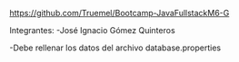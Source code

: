 https://github.com/Truemel/Bootcamp-JavaFullstackM6-G

Integrantes:
-José Ignacio Gómez Quinteros

-Debe rellenar los datos del archivo database.properties